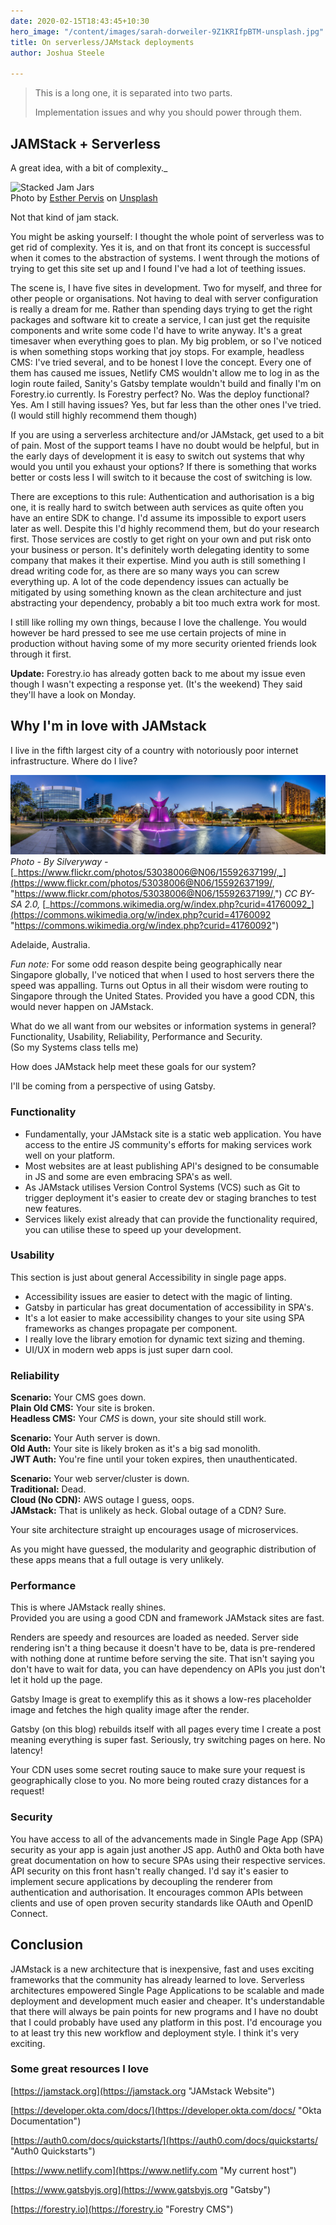 ```yaml
---
date: 2020-02-15T18:43:45+10:30
hero_image: "/content/images/sarah-dorweiler-9Z1KRIfpBTM-unsplash.jpg"
title: On serverless/JAMstack deployments
author: Joshua Steele

---
```

> This is a long one, it is separated into two parts.
>
> Implementation issues and why you should power through them.

## JAMStack + Serverless

A great idea, with a bit of complexity._

![Stacked Jam Jars](/content/images/esther-pervis-NGp4xEotut0-unsplash.jpg "A JAMStack")  
Photo by [Esther Pervis](https://unsplash.com/@easter291?utm_source=unsplash&utm_medium=referral&utm_content=creditCopyText) on [Unsplash](https://unsplash.com/s/photos/jam?utm_source=unsplash&utm_medium=referral&utm_content=creditCopyText)

Not that kind of jam stack.

You might be asking yourself: I thought the whole point of serverless was to get rid of complexity. Yes it is, and on that front its concept is successful when it comes to the abstraction of systems. I went through the motions of trying to get this site set up and I found I've had a lot of teething issues.

The scene is, I have five sites in development. Two for myself, and three for other people or organisations. Not having to deal with server configuration is really a dream for me. Rather than spending days trying to get the right packages and software kit to create a service, I can just get the requisite components and write some code I'd have to write anyway. It's a great timesaver when everything goes to plan. My big problem, or so I've noticed is when something stops working that joy stops. For example, headless CMS: I've tried several, and to be honest I love the concept. Every one of them has caused me issues, Netlify CMS wouldn't allow me to log in as the login route failed, Sanity's Gatsby template wouldn't build and finally I'm on Forestry.io currently. Is Forestry perfect? No. Was the deploy functional? Yes. Am I still having issues? Yes, but far less than the other ones I've tried. (I would still highly recommend them though)

If you are using a serverless architecture and/or JAMstack, get used to a bit of pain. Most of the support teams I have no doubt would be helpful, but in the early days of development it is easy to switch out systems that why would you until you exhaust your options? If there is something that works better or costs less I will switch to it because the cost of switching is low.

There are exceptions to this rule: Authentication and authorisation is a big one, it is really hard to switch between auth services as quite often you have an entire SDK to change. I'd assume its impossible to export users later as well. Despite this I'd highly recommend them, but do your research first. Those services are costly to get right on your own and put risk onto your business or person. It's definitely worth delegating identity to some company that makes it their expertise. Mind you auth is still something I dread writing code for, as there are so many ways you can screw everything up. A lot of the code dependency issues can actually be mitigated by using something known as the clean architecture and just abstracting your dependency, probably a bit too much extra work for most.

I still like rolling my own things, because I love the challenge. You would however be hard pressed to see me use certain projects of mine in production without having some of my more security oriented friends look through it first.

**Update:** Forestry.io has already gotten back to me about my issue even though I wasn't expecting a response yet. (It's the weekend) They said they'll have a look on Monday.

## Why I'm in love with JAMstack

I live in the fifth largest city of a country with notoriously poor internet infrastructure. Where do I live?

![Adelaide, Australia from Victoria Square](/content/images/vicsquare.jpg "My hometown")  
_Photo - By Silveryway -_ [_https://www.flickr.com/photos/53038006@N06/15592637199/,_](https://www.flickr.com/photos/53038006@N06/15592637199/, "https://www.flickr.com/photos/53038006@N06/15592637199/,") _CC BY-SA 2.0,_ [_https://commons.wikimedia.org/w/index.php?curid=41760092_](https://commons.wikimedia.org/w/index.php?curid=41760092 "https://commons.wikimedia.org/w/index.php?curid=41760092")

Adelaide, Australia.

_Fun note:_ For some odd reason despite being geographically near Singapore globally, I've noticed that when I used to host servers there the speed was appalling. Turns out Optus in all their wisdom were routing to Singapore through the United States. Provided you have a good CDN, this would never happen on JAMstack.

What do we all want from our websites or information systems in general?  
Functionality, Usability, Reliability, Performance and Security.  
(So my Systems class tells me)

How does JAMstack help meet these goals for our system?

I'll be coming from a perspective of using Gatsby.

### Functionality

* Fundamentally, your JAMstack site is a static web application. You have access to the entire JS community's efforts for making services work well on your platform.
* Most websites are at least publishing API's designed to be consumable in JS and some are even embracing SPA's as well.
* As JAMstack utilises Version Control Systems (VCS) such as Git to trigger deployment it's easier to create dev or staging branches to test new features.
* Services likely exist already that can provide the functionality required, you can utilise these to speed up your development.

### Usability

This section is just about general Accessibility in single page apps.

* Accessibility issues are easier to detect with the magic of linting.
* Gatsby in particular has great documentation of accessibility in SPA's.
* It's a lot easier to make accessibility changes to your site using SPA frameworks as changes propagate per component.
* I really love the library emotion for dynamic text sizing and theming.
* UI/UX in modern web apps is just super darn cool.

### Reliability

**Scenario:** Your CMS goes down.  
**Plain Old CMS:** Your site is broken.  
**Headless CMS:** Your _CMS_ is down, your site should still work.

**Scenario:** Your Auth server is down.  
**Old Auth:** Your site is likely broken as it's a big sad monolith.  
**JWT Auth:** You're fine until your token expires, then unauthenticated.

**Scenario:** Your web server/cluster is down.  
**Traditional:** Dead.  
**Cloud (No CDN):** AWS outage I guess, oops.  
**JAMstack:** That is unlikely as heck. Global outage of a CDN? Sure.

Your site architecture straight up encourages usage of microservices.

As you might have guessed, the modularity and geographic distribution of these apps means that a full outage is very unlikely.

### Performance

This is where JAMstack really shines.  
Provided you are using a good CDN and framework JAMstack sites are fast.

Renders are speedy and resources are loaded as needed. Server side rendering isn't a thing because it doesn't have to be, data is pre-rendered with nothing done at runtime before serving the site. That isn't saying you don't have to wait for data, you can have dependency on APIs you just don't let it hold up the page.

Gatsby Image is great to exemplify this as it shows a low-res placeholder image and fetches the high quality image after the render.

Gatsby (on this blog) rebuilds itself with all pages every time I create a post meaning everything is super fast. Seriously, try switching pages on here. No latency!

Your CDN uses some secret routing sauce to make sure your request is geographically close to you. No more being routed crazy distances for a request!

### Security

You have access to all of the advancements made in Single Page App (SPA) security as your app is again just another JS app. Auth0 and Okta both have great documentation on how to secure SPAs using their respective services. API security on this front hasn't really changed. I'd say it's easier to implement secure applications by decoupling the renderer from authentication and authorisation. It encourages common APIs between clients and use of open proven security standards like OAuth and OpenID Connect.

## Conclusion

JAMstack is a new architecture that is inexpensive, fast and uses exciting frameworks that the community has already learned to love. Serverless architectures empowered Single Page Applications to be scalable and made deployment and development much easier and cheaper. It's understandable that there will always be pain points for new programs and I have no doubt that I could probably have used any platform in this post. I'd encourage you to at least try this new workflow and deployment style. I think it's very exciting.

### Some great resources I love

[https://jamstack.org](https://jamstack.org "JAMstack Website")

[https://developer.okta.com/docs/](https://developer.okta.com/docs/ "Okta Documentation")

[https://auth0.com/docs/quickstarts/](https://auth0.com/docs/quickstarts/ "Auth0 Quickstarts")

[https://www.netlify.com](https://www.netlify.com "My current host")

[https://www.gatsbyjs.org](https://www.gatsbyjs.org "Gatsby")

[https://forestry.io](https://forestry.io "Forestry CMS")
